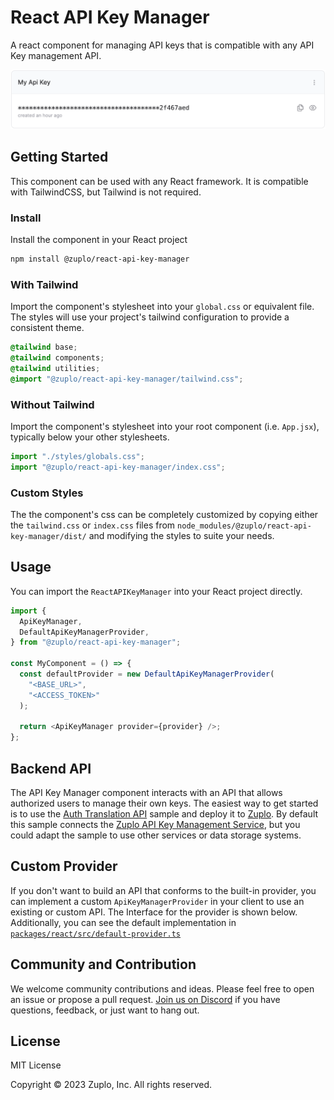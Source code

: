 # React API Key Manager

A react component for managing API keys that is compatible with any API Key
management API.

![Component Screenshot](./docs/screenshot.png)

## Getting Started

This component can be used with any React framework. It is compatible with
TailwindCSS, but Tailwind is not required.

### Install

Install the component in your React project

```bash
npm install @zuplo/react-api-key-manager
```

### With Tailwind

Import the component's stylesheet into your `global.css` or equivalent file. The
styles will use your project's tailwind configuration to provide a consistent
theme.

```css
@tailwind base;
@tailwind components;
@tailwind utilities;
@import "@zuplo/react-api-key-manager/tailwind.css";
```

### Without Tailwind

Import the component's stylesheet into your root component (i.e. `App.jsx`),
typically below your other stylesheets.

```jsx
import "./styles/globals.css";
import "@zuplo/react-api-key-manager/index.css";
```

### Custom Styles

The the component's css can be completely customized by copying either the
`tailwind.css` or `index.css` files from
`node_modules/@zuplo/react-api-key-manager/dist/` and modifying the styles to
suite your needs.

## Usage

You can import the `ReactAPIKeyManager` into your React project directly.

```ts
import {
  ApiKeyManager,
  DefaultApiKeyManagerProvider,
} from "@zuplo/react-api-key-manager";

const MyComponent = () => {
  const defaultProvider = new DefaultApiKeyManagerProvider(
    "<BASE_URL>",
    "<ACCESS_TOKEN>"
  );

  return <ApiKeyManager provider={provider} />;
};
```

## Backend API

The API Key Manager component interacts with an API that allows authorized users
to manage their own keys. The easiest way to get started is to use the
[Auth Translation API](https://github.com/zuplo/sample-auth-translation-api)
sample and deploy it to [Zuplo](https://zuplo.com). By default this sample
connects the
[Zuplo API Key Management Service](https://zuplo.com/docs/articles/api-key-management),
but you could adapt the sample to use other services or data storage systems.

## Custom Provider

If you don't want to build an API that conforms to the built-in provider, you
can implement a custom `ApiKeyManagerProvider` in your client to use an existing
or custom API. The Interface for the provider is shown below. Additionally, you
can see the default implementation in
[`packages/react/src/default-provider.ts`](https://github.com/zuplo/api-key-manager/blob/main/packages/react/src/default-provider.ts)

## Community and Contribution

We welcome community contributions and ideas. Please feel free to open an issue
or propose a pull request. [Join us on Discord](https://discord.gg/Y87N4SxjvJ)
if you have questions, feedback, or just want to hang out.

## License

MIT License

Copyright © 2023 Zuplo, Inc. All rights reserved.
